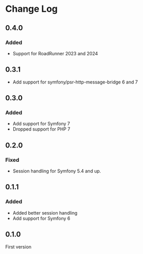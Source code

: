 # Change Log

## 0.4.0

### Added

- Support for RoadRunner 2023 and 2024

## 0.3.1

- Add support for symfony/psr-http-message-bridge 6 and 7

## 0.3.0

### Added

- Add support for Symfony 7
- Dropped support for PHP 7

## 0.2.0

### Fixed

- Session handling for Symfony 5.4 and up.

## 0.1.1

### Added

- Added better session handling
- Add support for Symfony 6

## 0.1.0

First version
